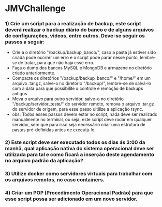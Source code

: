 # JMVChallenge

### 1) Crie um script para a realização de backup, este script deverá realizar o backup diário do banco e de alguns arquivos de configurações, videos, entre outros. Deve-se seguir os passos a seguir:
* Crie a o diretório "/backup/backup_banco/", caso a pasta já estiver sido criada pode ocorrer um erro e o script pode parar nesse ponto, lembre-se de tratar, para que não haja esse erro.
* Faça o dump dos bancos MySQL e MongoDB e armazene no diretório criado anteriormente.
* Compacte os diretórios "/backup/backup_banco/" e "/home/" em um arquivo .tar.gz, salve-o no diretório "/backup/", lembre-se de salvá-lo com a data para que possibilite o controle e remoção de backups antigos.
* Mova o arquivo para outro servidor, salve-o no diretório "/backup/servidor_teste/" do servidor remoto, remova o arquivo .tar.gz do servidor de origem, para esse passo ultilize a aplicação rsync.
* obs: Todos esses passos devem estar no script, nada deve ser realizado manualmente no terminal, ou seja, este script deve rodar em qualquer servidor, sem que para isso seja necessário criar uma estrutura de pastas pré-definidas antes de executá-lo.

### 2) Este script deve ser executado todos os dias ás 3:00 da manhã, qual aplicação nativa do sistema operacional deve ser utilizada para tal e como ficará a inserção deste agendamento no arquivo padrão da aplicação?

### 3) Utilize docker como servidores virtuais para trabalhar com os arquivos remotos, no caso containers.

### 4) Criar um POP (Procedimento Operacional Padrão) para que esse script possa ser adicionado em um novo servidor.
